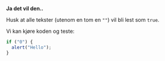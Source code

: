 **Ja det vil den..**

Husk at alle tekster (utenom en tom en `""`) vil bli lest som `true`.

Vi kan kjøre koden og teste:

```js run
if ("0") {
  alert("Hello");
}
```
